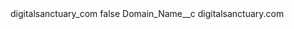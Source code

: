 <?xml version="1.0" encoding="UTF-8"?>
<CustomMetadata xmlns="http://soap.sforce.com/2006/04/metadata" xmlns:xsi="http://www.w3.org/2001/XMLSchema-instance" xmlns:xsd="http://www.w3.org/2001/XMLSchema">
    <label>digitalsanctuary_com</label>
    <protected>false</protected>
    <values>
        <field>Domain_Name__c</field>
        <value xsi:type="xsd:string">digitalsanctuary.com</value>
    </values>
</CustomMetadata>
